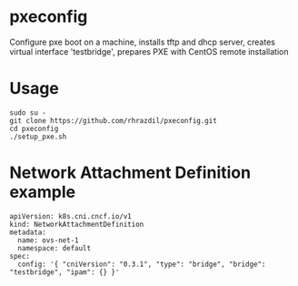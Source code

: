 # pxeconfig
Configure pxe boot on a machine, installs tftp and dhcp server, creates virtual interface 'testbridge', prepares PXE with CentOS remote installation

# Usage
```
sudo su -
git clone https://github.com/rhrazdil/pxeconfig.git
cd pxeconfig
./setup_pxe.sh
```

# Network Attachment Definition example
```
apiVersion: k8s.cni.cncf.io/v1
kind: NetworkAttachmentDefinition
metadata:
  name: ovs-net-1
  namespace: default
spec:
  config: '{ "cniVersion": "0.3.1", "type": "bridge", "bridge": "testbridge", "ipam": {} }'
```
